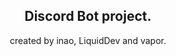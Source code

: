 <div align="center">
<h2>Discord Bot project.</h2>
</div>
<div align="center">
created by inao, LiquidDev and vapor.
</div>